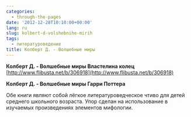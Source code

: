 ```yaml
---
categories:
  - through-the-pages
date: '2012-12-28T10:10:00+00:00'
lang: ru
slug: kolbert-d-volshebnihe-mirih
tags:
  - литературоведение
title: Колберт Д. - Волшебные миры
---
```



**Колберт Д. - Волшебные миры Властелина колец**  
[http://www.flibusta.net/b/306918](http://www.flibusta.net/b/306918)  

**Колберт Д. - Волшебные миры Гарри Поттера**  

Обе книги являют собой лёгкое литературоведческое чтиво для детей среднего школьного возраста. Упор сделан на использование в изучаемых произведениях элементов мифологии.